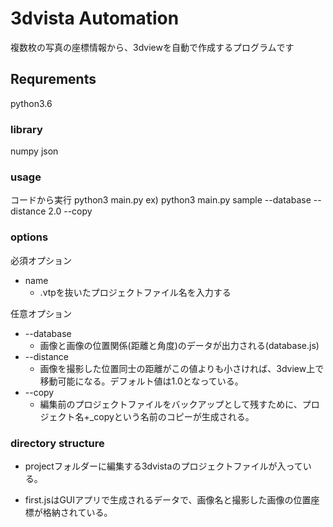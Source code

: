 # 3dvista Automation

複数枚の写真の座標情報から、3dviewを自動で作成するプログラムです

## Requrements

python3.6

### library

numpy
json

### usage

コードから実行
python3 main.py <options>
ex) python3 main.py sample --database --distance 2.0 --copy

### options
必須オプション
* name
    * .vtpを抜いたプロジェクトファイル名を入力する

任意オプション
* --database
    * 画像と画像の位置関係(距離と角度)のデータが出力される(database.js)
* --distance
    * 画像を撮影した位置同士の距離がこの値よりも小さければ、3dview上で移動可能になる。デフォルト値は1.0となっている。
* --copy
    * 編集前のプロジェクトファイルをバックアップとして残すために、プロジェクト名+_copyという名前のコピーが生成される。

### directory structure

* projectフォルダーに編集する3dvistaのプロジェクトファイルが入っている。

* first.jsはGUIアプリで生成されるデータで、画像名と撮影した画像の位置座標が格納されている。

